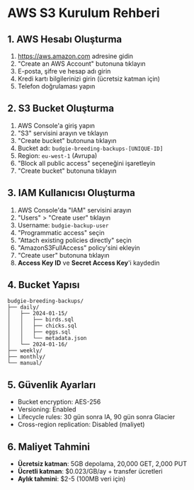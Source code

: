 # AWS S3 Kurulum Rehberi

## 1. AWS Hesabı Oluşturma
1. https://aws.amazon.com adresine gidin
2. "Create an AWS Account" butonuna tıklayın
3. E-posta, şifre ve hesap adı girin
4. Kredi kartı bilgilerinizi girin (ücretsiz katman için)
5. Telefon doğrulaması yapın

## 2. S3 Bucket Oluşturma
1. AWS Console'a giriş yapın
2. "S3" servisini arayın ve tıklayın
3. "Create bucket" butonuna tıklayın
4. Bucket adı: `budgie-breeding-backups-[UNIQUE-ID]`
5. Region: `eu-west-1` (Avrupa)
6. "Block all public access" seçeneğini işaretleyin
7. "Create bucket" butonuna tıklayın

## 3. IAM Kullanıcısı Oluşturma
1. AWS Console'da "IAM" servisini arayın
2. "Users" > "Create user" tıklayın
3. Username: `budgie-backup-user`
4. "Programmatic access" seçin
5. "Attach existing policies directly" seçin
6. "AmazonS3FullAccess" policy'sini ekleyin
7. "Create user" butonuna tıklayın
8. **Access Key ID** ve **Secret Access Key**'i kaydedin

## 4. Bucket Yapısı
```
budgie-breeding-backups/
├── daily/
│   ├── 2024-01-15/
│   │   ├── birds.sql
│   │   ├── chicks.sql
│   │   ├── eggs.sql
│   │   └── metadata.json
│   └── 2024-01-16/
├── weekly/
├── monthly/
└── manual/
```

## 5. Güvenlik Ayarları
- Bucket encryption: AES-256
- Versioning: Enabled
- Lifecycle rules: 30 gün sonra IA, 90 gün sonra Glacier
- Cross-region replication: Disabled (maliyet)

## 6. Maliyet Tahmini
- **Ücretsiz katman**: 5GB depolama, 20,000 GET, 2,000 PUT
- **Ücretli katman**: $0.023/GB/ay + transfer ücretleri
- **Aylık tahmini**: $2-5 (100MB veri için) 